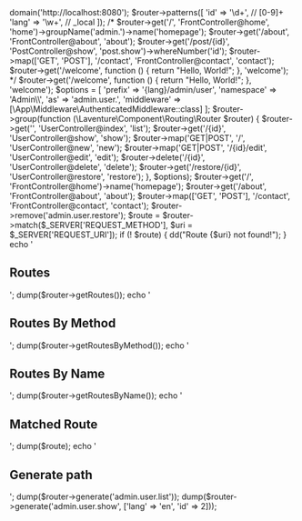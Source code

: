 <?php

require __DIR__.'/../vendor/autoload.php';

$router = new \Laventure\Component\Routing\Router();

$router->domain('http://localhost:8080');

$router->patterns([
    'id'    => '\d+', // [0-9]+
    'lang'  => '\w+', // _local
]);


/*
$router->get('/', 'FrontController@home', 'home')->groupName('admin.')->name('homepage');
$router->get('/about', 'FrontController@about', 'about');
$router->get('/post/{id}', 'PostController@show', 'post.show')->whereNumber('id');
$router->map(['GET', 'POST'], '/contact', 'FrontController@contact', 'contact');
$router->get('/welcome', function () {
    return "Hello, World!";
}, 'welcome');

*/


$router->get('/welcome', function () {
    return "Hello, World!";
}, 'welcome');



$options = [
    'prefix'     => '{lang}/admin/user',
    'namespace'  => 'Admin\\',
    'as'         => 'admin.user.',
    'middleware' => [\App\Middleware\AuthenticatedMiddleware::class]
];

$router->group(function (\Laventure\Component\Routing\Router $router) {
      $router->get('', 'UserController@index', 'list');
      $router->get('/{id}', 'UserController@show', 'show');
      $router->map('GET|POST', '/', 'UserController@new', 'new');
      $router->map('GET|POST', '/{id}/edit', 'UserController@edit', 'edit');
      $router->delete('/{id}', 'UserController@delete', 'delete');
      $router->get('/restore/{id}', 'UserController@restore', 'restore');
}, $options);


$router->get('/', 'FrontController@home')->name('homepage');
$router->get('/about', 'FrontController@about', 'about');
$router->map(['GET', 'POST'], '/contact', 'FrontController@contact', 'contact');


$router->remove('admin.user.restore');


$route = $router->match($_SERVER['REQUEST_METHOD'], $uri = $_SERVER['REQUEST_URI']);

if (! $route) {
    dd("Route {$uri} not found!");
}


echo '<h2>Routes</h2>';
dump($router->getRoutes());

echo '<h2>Routes By Method</h2>';
dump($router->getRoutesByMethod());

echo '<h2>Routes By Name</h2>';
dump($router->getRoutesByName());

echo '<h2>Matched Route</h2>';
dump($route);

echo '<h2>Generate path</h2>';
dump($router->generate('admin.user.list'));
dump($router->generate('admin.user.show', ['lang' => 'en', 'id' => 2]));